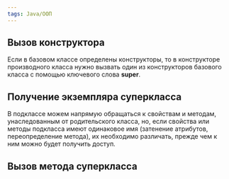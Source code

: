 ```yaml
---
tags: Java/ООП
---
```

## Вызов конструктора
Если в базовом классе определены конструкторы, то в конструкторе производного класса нужно вызвать один из конструкторов базового класса с помощью ключевого слова **super**.
## Получение экземпляра суперкласса
В подклассе можем напрямую обращаться к свойствам и методам, унаследованным от родительского класса, но, если свойства или методы подкласса имеют одинаковое имя (затенение атрибутов, переопределение метода), их необходимо различать, прежде чем к ним можно будет получить доступ.

## Вызов метода суперкласса
